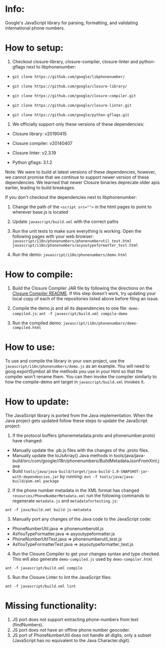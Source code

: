 Info:
=====
Google's JavaScript library for parsing, formatting, and validating
international phone numbers.


How to setup:
=============
1.  Checkout closure-library, closure-compiler, closure-linter and python-gflags next to libphonenumber:

* `git clone https://github.com/google/libphonenumber/`

* `git clone https://github.com/google/closure-library/`

* `git clone https://github.com/google/closure-compiler.git`

* `git clone https://github.com/google/closure-linter.git`

* `git clone https://github.com/google/python-gflags.git`

1.  We officially support only these versions of these dependencies:

* Closure library: v20190415

* Closure compiler: v20140407

* Closure linter: v2.3.19

* Python gflags: 3.1.2

Note: We were to build at latest versions of these dependencies, however, we cannot promise that
we continue to support newer version of these dependencies. We learned that newer Closure binaries
deprecate older apis earlier, leading to build breakages.

If you don't checkout the dependencies next to libphonenumber:

1. Change the path of the `<script src="">` in the html pages to point to wherever base.js is located
2. Update `javascript/build.xml` with the correct paths

3. Run the unit tests to make sure everything is working. Open the following pages with your web browser:
  `javascript/i18n/phonenumbers/phonenumberutil_test.html`
  `javascript/i18n/phonenumbers/asyoutypeformatter_test.html`

4. Run the demo: `javascript/i18n/phonenumbers/demo.html`


How to compile:
===============
1. Build the Closure Compiler JAR file by following the directions on the
   [Closure Compiler README](https://github.com/google/closure-compiler/tree/master/README.md).
   If this step doesn't work, try updating your local copy of each of the
   repositories listed above before filing an issue.

2. Compile the demo.js and all its dependencies to one file: `demo-compiled.js`:
  `ant -f javascript/build.xml compile-demo`

3. Run the compiled demo: `javascript/i18n/phonenumbers/demo-compiled.html`


How to use:
===========
To use and compile the library in your own project, use the `javascript/i18n/phonenumbers/demo.js` as an example. You will need to goog.exportSymbol all the methods you use in your html so that the compiler won't rename them. You can then invoke the compiler similarly to how the compile-demo ant target in `javascript/build.xml` invokes it.


How to update:
==============
The JavaScript library is ported from the Java implementation.
When the Java project gets updated follow these steps to update the JavaScript
project:

1. If the protocol buffers (phonemetadata.proto and phonenumber.proto) have changed:
  * Manually update the .pb.js files with the changes of the .proto files.
  * Manually update the toJsArray() Java methods in tools/java/java-build/src/com/google/i18n/phonenumbers/BuildMetadataJsonFromXml.java
  * Build `tools/java/java-build/target/java-build-1.0-SNAPSHOT-jar-with-dependencies.jar` by running: `mvn -f tools/java/java-build/pom.xml package`

2. If the phone number metadata in the XML format has changed `resources/PhoneNumberMetadata.xml` run the following commands to regenerate `metadata.js` and `metadatafortesting.js`:

  `ant -f java/build.xml build-js-metadata`

3. Manually port any changes of the Java code to the JavaScript code:
  * PhoneNumberUtil.java => phonenumberutil.js
  * AsYouTypeFormatter.java => asyoutypeformatter.js
  * PhoneNumberUtilTest.java => phonenumberutil_test.js
  * AsYouTypeFormatterTest.java => asyoutypeformatter_test.js

4. Run the Closure Compiler to get your changes syntax and type checked. This will also generate `demo-compiled.js` used by `demo-compiler.html`

  `ant -f javascript/build.xml compile`

5. Run the Closure Linter to lint the JavaScript files:

  `ant -f javascript/build.xml lint`


Missing functionality:
=====
1. JS port does not support extracting phone-numbers from text (findNumbers).
2. JS port does not have an offline phone number geocoder.
3. JS port of PhoneNumberUtil does not handle all digits, only a subset (JavaScript has no equivalent to the Java Character.digit).
